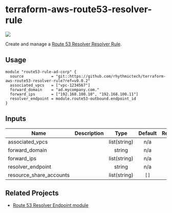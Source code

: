 # terraform-aws-route53-resolver-rule
[![](https://github.com/rhythmictech/terraform-aws-route53-resolver-rule/workflows/check/badge.svg)](https://github.com/rhythmictech/terraform-aws-route53-resolver-rule/actions)

Create and manage a [Route 53 Resolver Resolver Rule](https://docs.aws.amazon.com/Route53/latest/DeveloperGuide/resolver-rules-managing.html).

## Usage

```
module "route53-rule-ad-corp" {
  source            = "git::https://github.com/rhythmictech/terraform-aws-route53-resolver-rule?ref=v0.0.2"
  associated_vpcs   = ["vpc-1234567"]
  forward_domain    = "ad.mycompany.com."
  forward_ips       = ["192.168.100.10", "192.168.100.11"]
  resolver_endpoint = module.route53-outbound.endpoint_id
}
```

<!-- BEGINNING OF PRE-COMMIT-TERRAFORM DOCS HOOK -->
## Inputs

| Name | Description | Type | Default | Required |
|------|-------------|:----:|:-----:|:-----:|
| associated\_vpcs |  | list(string) | n/a | yes |
| forward\_domain |  | string | n/a | yes |
| forward\_ips |  | list(string) | n/a | yes |
| resolver\_endpoint |  | string | n/a | yes |
| resource\_share\_accounts |  | list(string) | `[]` | no |

<!-- END OF PRE-COMMIT-TERRAFORM DOCS HOOK -->

## Related Projects
* [Route 53 Resolver Endpoint module](https://github.com/rhythmictech/terraform-aws-route53-endpoint)
